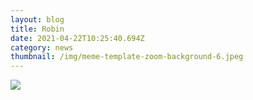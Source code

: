 ```yaml
---
layout: blog
title: Robin
date: 2021-04-22T10:25:40.694Z
category: news
thumbnail: /img/meme-template-zoom-background-6.jpeg
---
```

![](/img/citypop2.jpg)